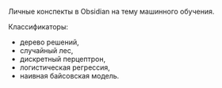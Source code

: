 Личные конспекты в Obsidian на тему машинного обучения.

Классификаторы:

- дерево решений,
- случайный лес,
- дискретный перцептрон,
- логистическая регрессия,
- наивная байсовская модель.